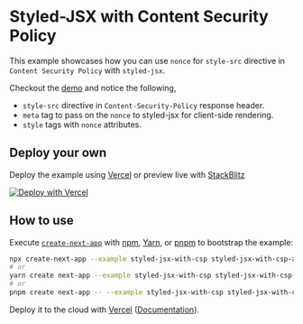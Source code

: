 # Styled-JSX with Content Security Policy

This example showcases how you can use `nonce` for `style-src` directive in `Content Security Policy` with `styled-jsx`.

Checkout the [demo](https://styled-jsx-with-csp.vercel.app/) and notice the following,

- `style-src` directive in `Content-Security-Policy` response header.
- `meta` tag to pass on the `nonce` to styled-jsx for client-side rendering.
- `style` tags with `nonce` attributes.

## Deploy your own

Deploy the example using [Vercel](https://vercel.com?utm_source=github&utm_medium=readme&utm_campaign=next-example) or preview live with [StackBlitz](https://stackblitz.com/github/vercel/next.js/tree/canary/examples/styled-jsx-with-csp)

[![Deploy with Vercel](https://vercel.com/button)](https://vercel.com/new/git/external?repository-url=https://github.com/vercel/next.js/tree/canary/examples/styled-jsx-with-csp&project-name=styled-jsx-with-csp&repository-name=styled-jsx-with-csp)

## How to use

Execute [`create-next-app`](https://github.com/vercel/next.js/tree/canary/packages/create-next-app) with [npm](https://docs.npmjs.com/cli/init), [Yarn](https://yarnpkg.com/lang/en/docs/cli/create/), or [pnpm](https://pnpm.io) to bootstrap the example:

```bash
npx create-next-app --example styled-jsx-with-csp styled-jsx-with-csp-app
# or
yarn create next-app --example styled-jsx-with-csp styled-jsx-with-csp-app
# or
pnpm create next-app -- --example styled-jsx-with-csp styled-jsx-with-csp-app
```

Deploy it to the cloud with [Vercel](https://vercel.com/new?utm_source=github&utm_medium=readme&utm_campaign=next-example) ([Documentation](https://nextjs.org/docs/deployment)).
